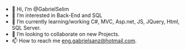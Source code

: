 - 👋 Hi, I’m @GabrielSelim
- 👀 I’m interested in Back-End and SQL
- 🌱 I’m currently learning/working C#, MVC, Asp.net, JS, JQuery, Html, SQL Server.
- 💞️ I’m looking to collaborate on new Projects.
- 📫 How to reach me eng.gabrielsanz@hotmail.com.
